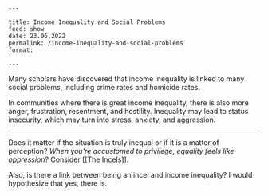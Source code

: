 ```
---

title: Income Inequality and Social Problems
feed: show
date: 23.06.2022
permalink: /income-inequality-and-social-problems
format: 

---
```

Many scholars have discovered that income inequality is linked to many social problems, including crime rates and homicide rates.

In communities where there is great income inequality, there is also more anger, frustration, resentment, and hostility. Inequality may lead to status insecurity, which may turn into stress, anxiety, and aggression.

***

Does it matter if the situation is truly inequal or if it is a matter of perception? *When you're accustomed to privilege, equality feels like oppression*? Consider [[The Incels]].

Also, is there a link between being an incel and income inequality? I would hypothesize that yes, there is.
